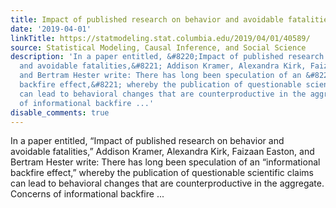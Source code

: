 ```yaml
---
title: Impact of published research on behavior and avoidable fatalities
date: '2019-04-01'
linkTitle: https://statmodeling.stat.columbia.edu/2019/04/01/40589/
source: Statistical Modeling, Causal Inference, and Social Science
description: 'In a paper entitled, &#8220;Impact of published research on behavior
  and avoidable fatalities,&#8221; Addison Kramer, Alexandra Kirk, Faizaan Easton,
  and Bertram Hester write: There has long been speculation of an &#8220;informational
  backfire effect,&#8221; whereby the publication of questionable scientific claims
  can lead to behavioral changes that are counterproductive in the aggregate. Concerns
  of informational backfire ...'
disable_comments: true
---
```

In a paper entitled, &#8220;Impact of published research on behavior and avoidable fatalities,&#8221; Addison Kramer, Alexandra Kirk, Faizaan Easton, and Bertram Hester write: There has long been speculation of an &#8220;informational backfire effect,&#8221; whereby the publication of questionable scientific claims can lead to behavioral changes that are counterproductive in the aggregate. Concerns of informational backfire ...